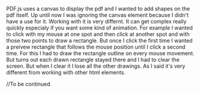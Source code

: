 PDF.js uses a canvas to display the pdf and I wanted to add shapes on the pdf itself. Up until now I was ignoring the canvas element because I didn't have a use for it. Working with it is very differnt. It can get complex really quickly especialy if you want some kind of animation. For example I wanted to click with my mouse at one spot and then click at another spot and with those two points to draw a rectangle. But once I click the first time I wanted a preivew rectangle that follows the mouse position until I click a second time. For this I had to draw the rectangle outline on every mouse movement. But turns out each drawn rectangle stayed there and I had to clear the screen. But when I clear it I lose all the other drawings. As I said it's very different from working with other html elements. 

//To be continued
